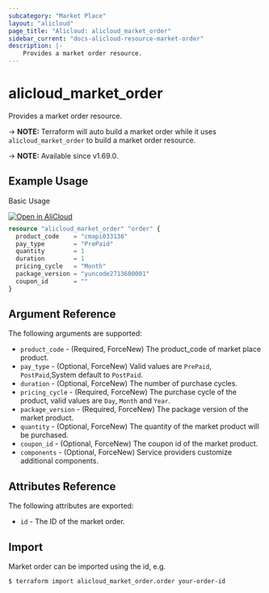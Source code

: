 ```yaml
---
subcategory: "Market Place"
layout: "alicloud"
page_title: "Alicloud: alicloud_market_order"
sidebar_current: "docs-alicloud-resource-market-order"
description: |-
    Provides a market order resource.
---
```


# alicloud_market_order

Provides a market order resource.

-> **NOTE:** Terraform will auto build a market order  while it uses `alicloud_market_order` to build a market order resource.

-> **NOTE:** Available since v1.69.0.

## Example Usage

Basic Usage

<div style="display: block;margin-bottom: 40px;"><div class="oics-button" style="float: right;position: absolute;margin-bottom: 10px;">
  <a href="https://api.aliyun.com/terraform?resource=alicloud_market_order&exampleId=7cb0558a-5042-7c6a-a42e-d9cbfd8934677d52831b&activeTab=example&spm=docs.r.market_order.0.7cb0558a50&intl_lang=EN_US" target="_blank">
    <img alt="Open in AliCloud" src="https://img.alicdn.com/imgextra/i1/O1CN01hjjqXv1uYUlY56FyX_!!6000000006049-55-tps-254-36.svg" style="max-height: 44px; max-width: 100%;">
  </a>
</div></div>

```terraform
resource "alicloud_market_order" "order" {
  product_code    = "cmapi033136"
  pay_type        = "PrePaid"
  quantity        = 1
  duration        = 1
  pricing_cycle   = "Month"
  package_version = "yuncode2713600001"
  coupon_id       = ""
}
```

## Argument Reference

The following arguments are supported:

* `product_code` - (Required, ForceNew) The product_code of market place product.
* `pay_type` - (Optional, ForceNew) Valid values are `PrePaid`, `PostPaid`,System default to `PostPaid`.
* `duration` - (Optional, ForceNew) The number of purchase cycles.
* `pricing_cycle` - (Required, ForceNew) The purchase cycle of the product, valid values are `Day`, `Month` and `Year`.
* `package_version` - (Required, ForceNew) The package version of the market product.
* `quantity` - (Optional, ForceNew) The quantity of the market product will be purchased.
* `coupon_id` - (Optional, ForceNew) The coupon id of the market product.
* `components` - (Optional, ForceNew) Service providers customize additional components.

## Attributes Reference

The following attributes are exported:

* `id` - The ID of the market order.

## Import

Market order can be imported using the id, e.g.

```shell
$ terraform import alicloud_market_order.order your-order-id
```
 
